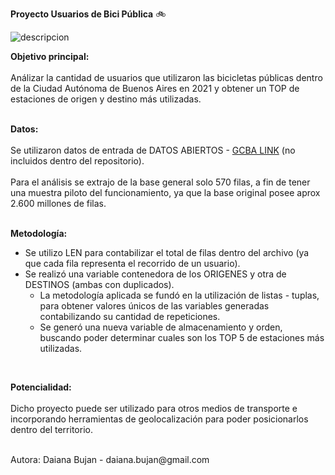 **Proyecto Usuarios de Bici Pública**  :bike:
 
![descripcion](https://www.buenosaires.gob.ar/sites/gcaba/files/styles/interna_noticia/public/field/image/200_km_red_de_ciclovias_y_bicisendas_caba_2_1.jpg?itok=dwlD2rwy)
<br />

**Objetivo principal:** <br /> 
<br /> 
Análizar la cantidad de usuarios que utilizaron las bicicletas públicas dentro de la Ciudad Autónoma de Buenos Aires en 2021 y obtener un TOP de estaciones de origen y destino más utilizadas.<br /> 
<br />

**Datos:** <br /> 
<br /> 
Se utilizaron datos de entrada de DATOS ABIERTOS -  [GCBA LINK](https://data.buenosaires.gob.ar/dataset/bicicletas-publicas "Bici Públicas") (no incluidos dentro del repositorio).         
<br /> 
Para el análisis se extrajo de la base general solo 570 filas, a fin de tener una muestra piloto del funcionamiento, ya que la base original posee aprox 2.600 millones de filas.<br /> 
<br /> 
 
**Metodología:** <br /> 
- Se utilizo LEN para contabilizar el total de filas dentro del archivo (ya que cada fila representa el recorrido de un usuario).                                         
- Se realizó una variable contenedora de los ORIGENES y otra de DESTINOS (ambas con duplicados).                                                                         
  - La metodología aplicada se fundó en la utilización de listas - tuplas, para obtener valores únicos de las variables generadas contabilizando su cantidad de repeticiones.
  - Se generó una nueva variable de almacenamiento y orden, buscando poder determinar cuales son los TOP 5 de estaciones más utilizadas.
<br /> 
 
**Potencialidad:** <br />
<br /> 
Dicho proyecto puede ser utilizado para otros medios de transporte e incorporando herramientas de geolocalización para poder posicionarlos dentro del territorio.

<br /> 
Autora: Daiana Bujan - daiana.bujan@gmail.com 
